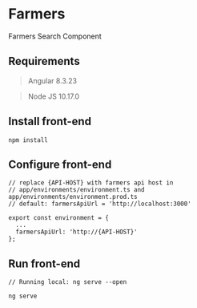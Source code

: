 # Farmers

Farmers Search Component

## Requirements
> Angular 8.3.23

> Node JS 10.17.0


## Install front-end

```
npm install
```

## Configure front-end

```
// replace {API-HOST} with farmers api host in
// app/environments/environment.ts and app/environments/environment.prod.ts
// default: farmersApiUrl = 'http://localhost:3000'

export const environment = {
  ...
  farmersApiUrl: 'http://{API-HOST}'
};

```

## Run front-end

```
// Running local: ng serve --open 

ng serve

```